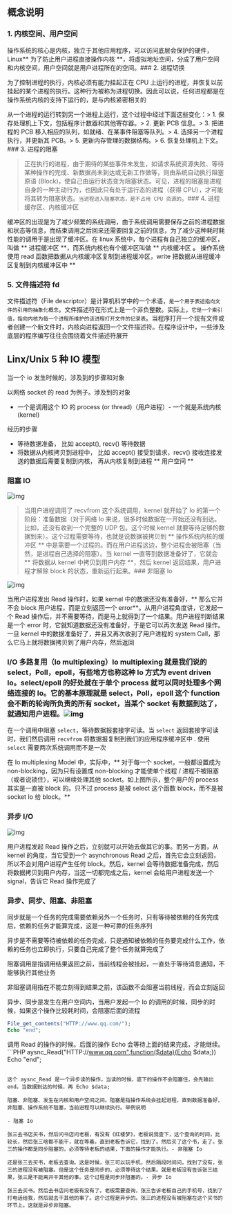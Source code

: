 ## 概念说明

### 1. 内核空间、用户空间

操作系统的核心是内核，独立于其他应用程序，可以访问底层会保护的硬件，Linux** 为了防止用户进程直接操作内核 **，将虚拟地址空间，分成了用户空间和内核空间，用户空间就是用户进程所在的空间。### 2. 进程切换

为了控制进程的执行，内核必须有能力挂起正在 CPU 上运行的进程，并恢复以前挂起的某个进程的执行。这种行为被称为进程切换。因此可以说，任何进程都是在操作系统内核的支持下运行的，是与内核紧密相关的

从一个进程的运行转到另一个进程上运行，这个过程中经过下面这些变化：> 1. 保存处理机上下文，包括程序计数器和其他寄存器。> 2. 更新 PCB 信息。> 3. 把进程的 PCB 移入相应的队列，如就绪、在某事件阻塞等队列。> 4. 选择另一个进程执行，并更新其 PCB。> 5. 更新内存管理的数据结构。> 6. 恢复处理机上下文。### 3. 进程的阻塞

>  正在执行的进程，由于期待的某些事件未发生，如请求系统资源失败、等待某种操作的完成、新数据尚未到达或无新工作做等，则由系统自动执行阻塞原语 (Block)，使自己由运行状态变为阻塞状态。可见，进程的阻塞是进程自身的一种主动行为，也因此只有处于运行态的进程（获得 CPU），才可能将其转为阻塞状态。` 当进程进入阻塞状态，是不占用 CPU 资源的 `。### 4. 进程缓存区、内核缓冲区

缓冲区的出现是为了减少频繁的系统调用，由于系统调用需要保存之前的进程数据和状态等信息，而结束调用之后回来还需要回复之前的信息，为了减少这种耗时耗性能的调用于是出现了缓冲区。在 linux 系统中，每个进程有自己独立的缓冲区，叫做 ** 进程缓冲区 **，而系统内核也有个缓冲区叫做 ** 内核缓冲区 **。** 操作系统使用 read 函数把数据从内核缓冲区复制到进程缓冲区，write 把数据从进程缓冲区复制到内核缓冲区中 **

### 5. 文件描述符 fd

文件描述符（File descriptor）是计算机科学中的一个术语，` 是一个用于表述指向文件的引用的抽象化概念 `。文件描述符在形式上是一个非负整数。实际上，` 它是一个索引值，指向内核为每一个进程所维护的该进程打开文件的记录表 `。当程序打开一个现有文件或者创建一个新文件时，内核向进程返回一个文件描述符。在程序设计中，一些涉及底层的程序编写往往会围绕着文件描述符展开

## Linx/Unix 5 种 IO 模型

当一个 io 发生时候的，涉及到的步骤和对象

以网络 socket 的 read 为例子。涉及到的对象

- 一个是调用这个 IO 的 process (or thread)（用户进程）- 一个就是系统内核 (kernel)

经历的步骤

- 等待数据准备， 比如 accept(), recv() 等待数据
- 将数据从内核拷贝到进程中， 比如 accept() 接受到请求，recv() 接收连接发送的数据后需要复制到内核， 再从内核复制到进程 ** 用户空间 **

### 阻塞 IO

![img](https://upload-images.jianshu.io/upload_images/1446087-9522cafa9e14abd0.png?imageMogr2/auto-orient/strip%7CimageView2/2/w/552)

> 当用户进程调用了 recvfrom 这个系统调用，kernel 就开始了 Io 的第一个阶段：准备数据（对于网络 Io 来说，很多时候数据在一开始还没有到达。比如，还没有收到一个完整的 UDP 包。这个时候 kernel 就要等待足够的数据到来）。这个过程需要等待，也就是说数据被拷贝到 ** 操作系统内核的缓冲区 ** 中是需要一个过程的。而在用户进程这边，整个进程会被阻塞（当然，是进程自己选择的阻塞）。当 kernel 一直等到数据准备好了，它就会 ** 将数据从 kernel 中拷贝到用户内存 **，然后 kernel 返回结果，用户进程才解除 block 的状态，重新运行起来。### 非阻塞 Io

![img](https://upload-images.jianshu.io/upload_images/1446087-0c604ff4a2d8Dc5d.png?imageMogr2/Auto-Orient/strip%7CimageView2/2/w/603)

 当用户进程发出 Read 操作时，如果 kernel 中的数据还没有准备好，** 那么它并不会 block 用户进程，而是立刻返回一个 error**。从用户进程角度讲，它发起一个 Read 操作后，并不需要等待，而是马上就得到了一个结果。用户进程判断结果是一个 error 时，它就知道数据还没有准备好，于是它可以再次发送 Read 操作。一旦 kernel 中的数据准备好了，并且又再次收到了用户进程的 system Call，那么它马上就将数据拷贝到了用户内存，然后返回

### I/O 多路复用（Io multiplexing）Io multiplexing 就是我们说的 select，Poll，epoll，有些地方也称这种 Io 方式为 event driven Io。select/epoll 的好处就在于单个 process 就可以同时处理多个网络连接的 Io。它的基本原理就是 select，Poll，epoll 这个 function 会不断的轮询所负责的所有 socket，当某个 socket 有数据到达了，就通知用户进程。![img](https://upload-images.jianshu.io/upload_images/1446087-3b0399b077daf0a8.png?imageMogr2/Auto-Orient/strip%7CimageView2/2/w/609)

在一个调用中阻塞 `select`，等待数据报套接字可读。当 `select` 返回套接字可读时，我们然后调用 `recvfrom` 将数据报复制到我们的应用程序缓冲区中 . 使用 `select` 需要两次系统调用而不是一次

在 Io multiplexing Model 中，实际中，** 对于每一个 socket，一般都设置成为 non-blocking，因为只有设置成 non-blocking 才能使单个线程 / 进程不被阻塞（或者说锁住），可以继续处理其他 socket。如上图所示，整个用户的 process 其实是一直被 block 的。只不过 process 是被 select 这个函数 block，而不是被 socket Io 给 block。**

### 异步 I/O

![img](https://upload-images.jianshu.io/upload_images/1446087-e707464b299104e1.png?imageMogr2/Auto-Orient/strip%7CimageView2/2/w/572)

用户进程发起 Read 操作之后，立刻就可以开始去做其它的事。而另一方面，从 kernel 的角度，当它受到一个 asynchronous Read 之后，首先它会立刻返回，所以不会对用户进程产生任何 block。然后，kernel 会等待数据准备完成，然后将数据拷贝到用户内存，当这一切都完成之后，kernel 会给用户进程发送一个 signal，告诉它 Read 操作完成了

### 异步、同步、阻塞、非阻塞

同步就是一个任务的完成需要依赖另外一个任务时，只有等待被依赖的任务完成后，依赖的任务才能算完成，这是一种可靠的任务序列

异步是不需要等待被依赖的任务完成，只是通知被依赖的任务要完成什么工作，依赖的任务也立即执行，只要自己完成了整个任务就算完成了

阻塞调用是指调用结果返回之前，当前线程会被挂起，一直处于等待消息通知，不能够执行其他业务

非阻塞调用指在不能立刻得到结果之前，该函数不会阻塞当前线程，而会立刻返回

异步、同步是发生在用户空间内，当用户发起一个 Io 的调用的时候，同步的时候，如果这个操作比较耗时间，会阻塞后面的流程

```PHP
File_get_contents("HTTP://www.qq.com/");
Echo "end";
```

调用 Read 的操作的时候。后面的操作 Echo 会等待上面的结果完成，才能继续。```PHP
aysnc_Read("HTTP://www.qq.com",function($data){Echo $data;})
    Echo "end";
```

这个 aysnc_Read 是一个异步读的操作，当读的时候，底下的操作不会阻塞住，会先输出 end。当数据到达的时候，再 Echo $data;

阻塞、非阻塞、发生在内核和用户空间之间。阻塞是指操作系统会挂起进程，直到数据准备好，非阻塞、操作系统不阻塞，当前进程可以继续执行。举例说明

- 阻塞 Io

张三去书店买书，然后问书店问老板，有没有《红楼梦》，老板说我查下，这个查询的时间，比较长，然后张三啥都不能干，就在等着。直到老板告诉它，找到了。然后买了这个书，走了。张三的操作都是同步阻塞的，必须等待老板的结果，下面的操作才能执行。- 非阻塞 Io

还是张三去买书，老板去查询。这是时候，张三可以玩手机，然后隔段时间问，找到了没有，张三的进程没有被阻塞。但是这个任务是同步的，必须等待这个结果。就是老板没有告诉张三结果，张三是不能离开干其他的事。这个过程是同步非阻塞的。- 异步 Io

张三去买书。然后去书店问老板有没有了。老板需要查询，张三告诉老板自己的手机号，找到了打电话给我，然后就去干其他的事了。这个过程是异步的。张三的进程没有被阻塞在这个买书的环节上。这就是异步非阻塞。